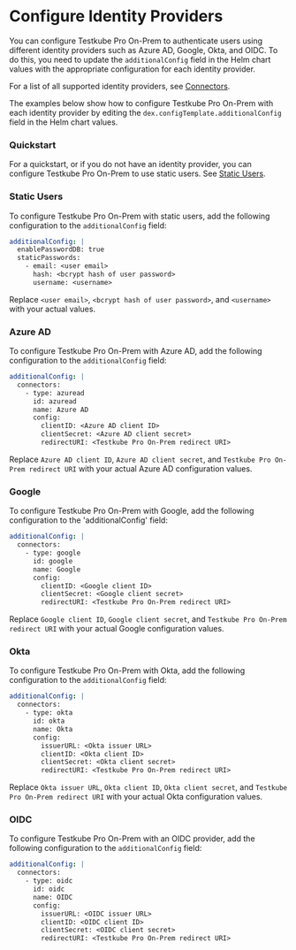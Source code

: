 # Configure Identity Providers

You can configure Testkube Pro On-Prem to authenticate users using different identity providers such as Azure AD, Google, Okta, and OIDC. To do this, you need to update the `additionalConfig` field in the Helm chart values with the appropriate configuration for each identity provider.

For a list of all supported identity providers, see [Connectors](https://dexidp.io/docs/connectors/).

The examples below show how to configure Testkube Pro On-Prem with each identity provider by editing the `dex.configTemplate.additionalConfig` field in the Helm chart values.

### Quickstart

For a quickstart, or if you do not have an identity provider, you can configure Testkube Pro On-Prem to use static users.
See [Static Users](#static-users).

### Static Users

To configure Testkube Pro On-Prem with static users, add the following configuration to the `additionalConfig` field:

```yaml
additionalConfig: |
  enablePasswordDB: true
  staticPasswords:
    - email: <user email>
      hash: <bcrypt hash of user password>
      username: <username>
```

Replace `<user email>`, `<bcrypt hash of user password>`, and `<username>` with your actual values.

### Azure AD

To configure Testkube Pro On-Prem with Azure AD, add the following configuration to the `additionalConfig` field:

```yaml
additionalConfig: |
  connectors:
    - type: azuread
      id: azuread
      name: Azure AD
      config:
        clientID: <Azure AD client ID>
        clientSecret: <Azure AD client secret>
        redirectURI: <Testkube Pro On-Prem redirect URI>
```

Replace `Azure AD client ID`, `Azure AD client secret`, and `Testkube Pro On-Prem redirect URI` with your actual Azure AD configuration values.

### Google

To configure Testkube Pro On-Prem with Google, add the following configuration to the 'additionalConfig' field:

```yaml
additionalConfig: |
  connectors:
    - type: google
      id: google
      name: Google
      config:
        clientID: <Google client ID>
        clientSecret: <Google client secret>
        redirectURI: <Testkube Pro On-Prem redirect URI>
```

Replace `Google client ID`, `Google client secret`, and `Testkube Pro On-Prem redirect URI` with your actual Google configuration values.

### Okta

To configure Testkube Pro On-Prem with Okta, add the following configuration to the `additionalConfig` field:

```yaml
additionalConfig: |
  connectors:
    - type: okta
      id: okta
      name: Okta
      config:
        issuerURL: <Okta issuer URL>
        clientID: <Okta client ID>
        clientSecret: <Okta client secret>
        redirectURI: <Testkube Pro On-Prem redirect URI>
```

Replace `Okta issuer URL`, `Okta client ID`, `Okta client secret`, and `Testkube Pro On-Prem redirect URI` with your actual Okta configuration values.

### OIDC

To configure Testkube Pro On-Prem with an OIDC provider, add the following configuration to the `additionalConfig` field:

```yaml
additionalConfig: |
  connectors:
    - type: oidc
      id: oidc
      name: OIDC
      config:
        issuerURL: <OIDC issuer URL>
        clientID: <OIDC client ID>
        clientSecret: <OIDC client secret>
        redirectURI: <Testkube Pro On-Prem redirect URI>
```
